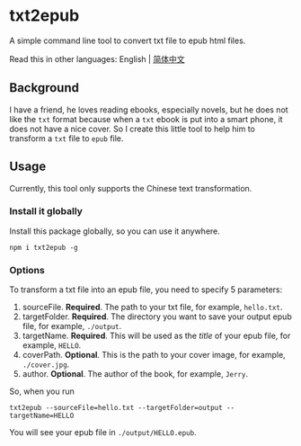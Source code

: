 # txt2epub

A simple command line tool to convert txt file to epub html files.

Read this in other languages: English | [简体中文](./README_zh-CN.md)

## Background

I have a friend, he loves reading ebooks, especially novels, but he does not like the `txt` format because when a `txt` ebook is put into a smart phone, it does not have a nice cover. So I create this little tool to help him to transform a `txt` file to `epub` file.

## Usage

Currently, this tool only supports the Chinese text transformation.

### Install it globally

Install this package globally, so you can use it anywhere.

`npm i txt2epub -g`

### Options

To transform a txt file into an epub file, you need to specify 5 parameters:

1. sourceFile. **Required**. The path to your txt file, for example, `hello.txt`.
2. targetFolder. **Required**. The directory you want to save your output epub file, for example, `./output`.
3. targetName. **Required**. This will be used as the _title_ of your epub file, for example, `HELLO`.
4. coverPath. **Optional**. This is the path to your cover image, for example, `./cover.jpg`.
5. author. **Optional**. The author of the book, for example, `Jerry`.

So, when you run

`txt2epub --sourceFile=hello.txt --targetFolder=output --targetName=HELLO`

You will see your epub file in `./output/HELLO.epub`.
